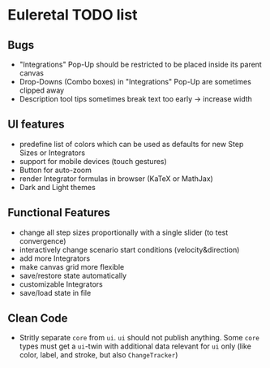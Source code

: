 # Euleretal TODO list

## Bugs
- "Integrations" Pop-Up should be restricted to be placed inside its parent
  canvas
- Drop-Downs (Combo boxes) in "Integrations" Pop-Up are sometimes clipped away
- Description tool tips sometimes break text too early → increase width

## UI features
- predefine list of colors which can be used as defaults for new Step Sizes or
  Integrators
- support for mobile devices (touch gestures)
- Button for auto-zoom
- render Integrator formulas in browser (KaTeX or MathJax)
- Dark and Light themes

## Functional Features
- change all step sizes proportionally with a single slider (to test convergence)
- interactively change scenario start conditions (velocity&direction)
- add more Integrators
- make canvas grid more flexible
- save/restore state automatically
- customizable Integrators
- save/load state in file

## Clean Code
- Stritly separate `core` from `ui`. `ui` should not publish anything.  Some
  `core` types must get a `ui`-twin with additional data relevant for `ui` only
  (like color, label, and stroke, but also `ChangeTracker`)
